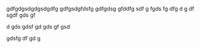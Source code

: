 gdfgdgsdgdgsdgdfg gdfgsdgfdsfg gdfgdsg
 gfddfg sdf g
 fgds fg dfg d
 g
 df sgdf gds gf
 
 d gds gdsf gd gds gf gsd
 
  gdsfg df gd g
